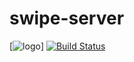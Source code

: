 # swipe-server
[![logo](https://avatars0.githubusercontent.com/u/39216079?s=200&v=4)]
[![Build Status](https://travis-ci.org/swipe-app/swipe-server.svg?branch=master)](https://travis-ci.org/swipe-app/swipe-server)
